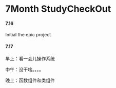 # 7Month StudyCheckOut

#### 7.16

Initial the epic project

#### 7.17

早上：看一会儿操作系统

中午：没干啥。。。。

晚上：函数组件和类组件